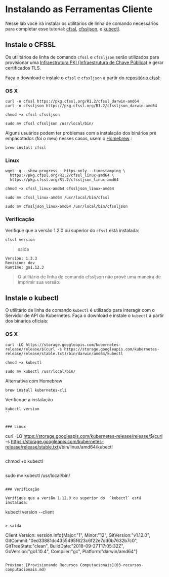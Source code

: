 # Instalando as Ferramentas Cliente

Nesse lab você irá instalar os utilitários de linha de comando necessários para completar esse tutorial: [cfssl](https://github.com/cloudflare/cfssl), [cfssljson](https://github.com/cloudflare/cfssl), e [kubectl](https://kubernetes.io/docs/tasks/tools/install-kubectl).

## Instale o CFSSL

Os utilitários de linha de comando `cfssl` e `cfssljson` serão utilizados para provisionar uma [Infraestrutura PKI (Infraestrutura de Chave Pública)](https://en.wikipedia.org/wiki/Public_key_infrastructure) e gerar certificados TLS.

Faça o download e instale o `cfssl` e `cfssljson` a partir do [repositório cfssl](https://pkg.cfssl.org):

### OS X

```
curl -o cfssl https://pkg.cfssl.org/R1.2/cfssl_darwin-amd64
curl -o cfssljson https://pkg.cfssl.org/R1.2/cfssljson_darwin-amd64
```

```
chmod +x cfssl cfssljson
```

```
sudo mv cfssl cfssljson /usr/local/bin/
```

Alguns usuários podem ter problemas com a instalação dos binários pré empacotados (foi o meu) nesses casos, usem o [Homebrew](https://brew.sh) :

```
brew install cfssl
```



### Linux

```
wget -q --show-progress --https-only --timestamping \
  https://pkg.cfssl.org/R1.2/cfssl_linux-amd64 \
  https://pkg.cfssl.org/R1.2/cfssljson_linux-amd64
```

```
chmod +x cfssl_linux-amd64 cfssljson_linux-amd64
```

```
sudo mv cfssl_linux-amd64 /usr/local/bin/cfssl
```

```
sudo mv cfssljson_linux-amd64 /usr/local/bin/cfssljson
```

### Verificação

Verifique que a versão 1.2.0 ou superior do `cfssl` está instalada:

```
cfssl version
```

> saída

```
Version: 1.3.3
Revision: dev
Runtime: go1.12.3
```

> O utilitário de linha de comando cfssljson não provê uma maneira de imprimir sua versão.

## Instale o kubectl

O utilitário de linha de comando `kubectl` é utilizado para interagir com o Servidor de API do Kubernetes. Faça o download e instale o `kubectl` a partir dos binários oficiais:

### OS X

```
curl -LO https://storage.googleapis.com/kubernetes-release/release/$(curl -s https://storage.googleapis.com/kubernetes-release/release/stable.txt)/bin/darwin/amd64/kubectl
```

```
chmod +x kubectl
```

```
sudo mv kubectl /usr/local/bin/
```

Alternativa com Homebrew

```
brew install kubernetes-cli
```

Verificque a instalação

```
kubectl version
``


### Linux

```
curl -LO https://storage.googleapis.com/kubernetes-release/release/$(curl -s https://storage.googleapis.com/kubernetes-release/release/stable.txt)/bin/linux/amd64/kubectl
```

```
chmod +x kubectl
```

```
sudo mv kubectl /usr/local/bin/
```

### Verificação

Verifique que a versão 1.12.0 ou superior do  `kubectl` está instalada:

```
kubectl version --client
```

> saída

```
Client Version: version.Info{Major:"1", Minor:"12", GitVersion:"v1.12.0", GitCommit:"0ed33881dc4355495f623c6f22e7dd0b7632b7c0", GitTreeState:"clean", BuildDate:"2018-09-27T17:05:32Z", GoVersion:"go1.10.4", Compiler:"gc", Platform:"darwin/amd64"}
```

Próximo: [Provisionando Recursos Computacionais](03-recursos-computacionais.md)
